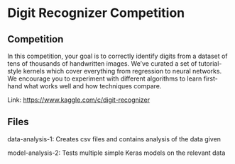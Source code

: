 # Digit Recognizer Competition

## Competition
In this competition, your goal is to correctly identify digits from a dataset of tens of thousands of handwritten images. We’ve curated a set of tutorial-style kernels which cover everything from regression to neural networks. We encourage you to experiment with different algorithms to learn first-hand what works well and how techniques compare.

Link: https://www.kaggle.com/c/digit-recognizer


## Files
data-analysis-1: Creates csv files and contains analysis of the data given

model-analysis-2: Tests multiple simple Keras models on the relevant data
